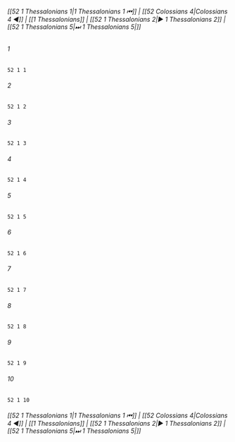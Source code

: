 
###### [[52 1 Thessalonians 1|1 Thessalonians 1 ⏮]] | [[52 Colossians 4|Colossians 4 ◀]] | [[1 Thessalonians]] | [[52 1 Thessalonians 2|▶ 1 Thessalonians 2]] | [[52 1 Thessalonians 5|⏭ 1 Thessalonians 5|]]

###### 1
``` verse
52 1 1 
```
###### 2
``` verse
52 1 2 
```
###### 3
``` verse
52 1 3 
```
###### 4
``` verse
52 1 4 
```
###### 5
``` verse
52 1 5 
```
###### 6
``` verse
52 1 6 
```
###### 7
``` verse
52 1 7 
```
###### 8
``` verse
52 1 8 
```
###### 9
``` verse
52 1 9 
```
###### 10
``` verse
52 1 10 
```

###### [[52 1 Thessalonians 1|1 Thessalonians 1 ⏮]] | [[52 Colossians 4|Colossians 4 ◀]] | [[1 Thessalonians]] | [[52 1 Thessalonians 2|▶ 1 Thessalonians 2]] | [[52 1 Thessalonians 5|⏭ 1 Thessalonians 5|]]

